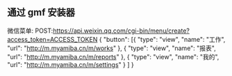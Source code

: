 ## 通过 gmf 安装器
微信菜单:
POST:https://api.weixin.qq.com/cgi-bin/menu/create?access_token=ACCESS_TOKEN
{
	"button": [{
			"type": "view",
			"name": "工作",
			"url": "http://m.myamiba.cn/m/works"
		},
		{
			"type": "view",
			"name": "报表",
			"url": "http://m.myamiba.cn/m/reports"
		}, {
			"type": "view",
			"name": "我的",
			"url": "http://m.myamiba.cn/m/settings"
		}
	]
}